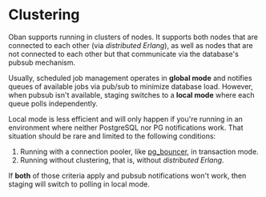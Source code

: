 # Clustering

Oban supports running in clusters of nodes. It supports both nodes that are connected to each
other (via *distributed Erlang*), as well as nodes that are not connected to each other but that
communicate via the database's pubsub mechanism.

Usually, scheduled job management operates in **global mode** and notifies queues of available
jobs via pub/sub to minimize database load. However, when pubsub isn't available, staging
switches to a **local mode** where each queue polls independently.

Local mode is less efficient and will only happen if you're running in an environment where
neither PostgreSQL nor PG notifications work. That situation should be rare and limited to the
following conditions:

  1. Running with a connection pooler, like [pg_bouncer], in transaction mode.
  2. Running without clustering, that is, without *distributed Erlang*.

If **both** of those criteria apply and pubsub notifications won't work, then staging will switch
to polling in local mode.

[pg_bouncer]: http://www.pgbouncer.org

